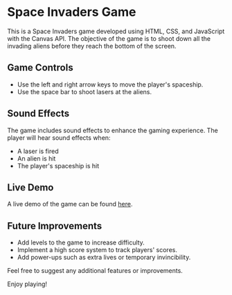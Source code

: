 # Space Invaders Game

This is a Space Invaders game developed using HTML, CSS, and JavaScript with the Canvas API. The objective of the game is to shoot down all the invading aliens before they reach the bottom of the screen.

## Game Controls

- Use the left and right arrow keys to move the player's spaceship.
- Use the space bar to shoot lasers at the aliens.

## Sound Effects

The game includes sound effects to enhance the gaming experience. The player will hear sound effects when:

- A laser is fired
- An alien is hit
- The player's spaceship is hit

## Live Demo

A live demo of the game can be found [here](https://dashing-macaron-e6b708.netlify.app/ "Space Invaders Game Demo").

## Future Improvements

- Add levels to the game to increase difficulty.
- Implement a high score system to track players' scores.
- Add power-ups such as extra lives or temporary invincibility.

Feel free to suggest any additional features or improvements. 

Enjoy playing!
